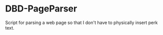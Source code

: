 # DBD-PageParser
Script for parsing a web page so that I don't have to physically insert perk text.
